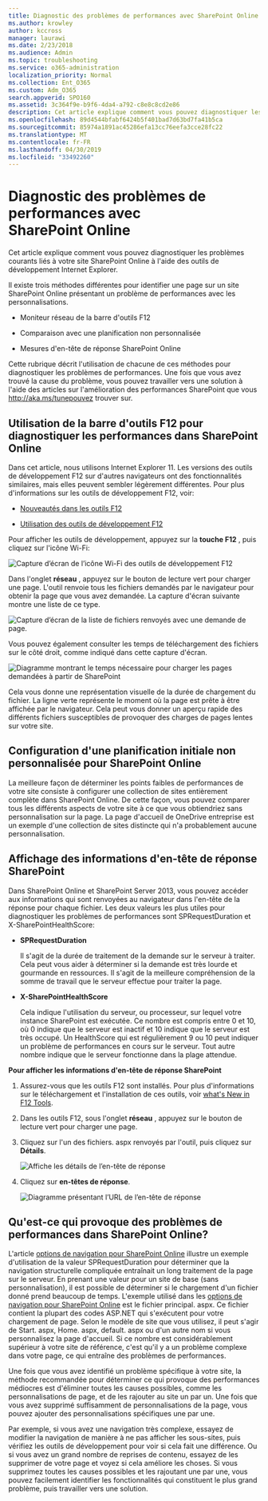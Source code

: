 ```yaml
---
title: Diagnostic des problèmes de performances avec SharePoint Online
ms.author: krowley
author: kccross
manager: laurawi
ms.date: 2/23/2018
ms.audience: Admin
ms.topic: troubleshooting
ms.service: o365-administration
localization_priority: Normal
ms.collection: Ent_O365
ms.custom: Adm_O365
search.appverid: SPO160
ms.assetid: 3c364f9e-b9f6-4da4-a792-c8e8c8cd2e86
description: Cet article explique comment vous pouvez diagnostiquer les problèmes courants liés à votre site SharePoint Online à l'aide des outils de développement Internet Explorer.
ms.openlocfilehash: 89d4544bfabf6424b5f401bad7d63bd7fa41b5ca
ms.sourcegitcommit: 85974a1891ac45286efa13cc76eefa3cce28fc22
ms.translationtype: MT
ms.contentlocale: fr-FR
ms.lasthandoff: 04/30/2019
ms.locfileid: "33492260"
---
```

# <a name="diagnosing-performance-issues-with-sharepoint-online"></a>Diagnostic des problèmes de performances avec SharePoint Online

Cet article explique comment vous pouvez diagnostiquer les problèmes courants liés à votre site SharePoint Online à l'aide des outils de développement Internet Explorer.
  
Il existe trois méthodes différentes pour identifier une page sur un site SharePoint Online présentant un problème de performances avec les personnalisations.
  
- Moniteur réseau de la barre d'outils F12
    
- Comparaison avec une planification non personnalisée
    
- Mesures d'en-tête de réponse SharePoint Online
    
Cette rubrique décrit l'utilisation de chacune de ces méthodes pour diagnostiquer les problèmes de performances. Une fois que vous avez trouvé la cause du problème, vous pouvez travailler vers une solution à l'aide des articles sur l'amélioration des performances SharePoint que vous http://aka.ms/tunepouvez trouver sur.
  
## <a name="using-the-f12-tool-bar-to-diagnose-performance-in-sharepoint-online"></a>Utilisation de la barre d'outils F12 pour diagnostiquer les performances dans SharePoint Online
<a name="F12ToolInfo"> </a>

Dans cet article, nous utilisons Internet Explorer 11. Les versions des outils de développement F12 sur d'autres navigateurs ont des fonctionnalités similaires, mais elles peuvent sembler légèrement différentes. Pour plus d'informations sur les outils de développement F12, voir:
  
- [Nouveautés dans les outils F12](https://go.microsoft.com/fwlink/p/?LinkId=522545)
    
- [Utilisation des outils de développement F12](https://go.microsoft.com/fwlink/p/?LinkId=522546)
    
Pour afficher les outils de développement, appuyez sur la **touche F12** , puis cliquez sur l'icône Wi-Fi: 
  
![Capture d’écran de l’icône Wi-Fi des outils de développement F12](media/27acacbb-5688-459a-aa2f-5c8c5f17b76e.png)
  
Dans l'onglet **réseau** , appuyez sur le bouton de lecture vert pour charger une page. L'outil renvoie tous les fichiers demandés par le navigateur pour obtenir la page que vous avez demandée. La capture d'écran suivante montre une liste de ce type. 
  
![Capture d’écran de la liste de fichiers renvoyés avec une demande de page.](media/247a9422-76da-4b0c-bed3-ce77b05e4560.png)
  
Vous pouvez également consulter les temps de téléchargement des fichiers sur le côté droit, comme indiqué dans cette capture d'écran.
  
![Diagramme montrant le temps nécessaire pour charger les pages demandées à partir de SharePoint](media/d71ad1fa-9018-4fae-82eb-c1838e7db0ff.png)
  
Cela vous donne une représentation visuelle de la durée de chargement du fichier. La ligne verte représente le moment où la page est prête à être affichée par le navigateur. Cela peut vous donner un aperçu rapide des différents fichiers susceptibles de provoquer des charges de pages lentes sur votre site.
  
## <a name="setting-up-a-non-customized-baseline-for-sharepoint-online"></a>Configuration d'une planification initiale non personnalisée pour SharePoint Online
<a name="F12ToolInfo"> </a>

La meilleure façon de déterminer les points faibles de performances de votre site consiste à configurer une collection de sites entièrement complète dans SharePoint Online. De cette façon, vous pouvez comparer tous les différents aspects de votre site à ce que vous obtiendriez sans personnalisation sur la page. La page d'accueil de OneDrive entreprise est un exemple d'une collection de sites distincte qui n'a probablement aucune personnalisation.
  
## <a name="viewing-sharepoint-response-header-information"></a>Affichage des informations d'en-tête de réponse SharePoint
<a name="F12ToolInfo"> </a>

Dans SharePoint Online et SharePoint Server 2013, vous pouvez accéder aux informations qui sont renvoyées au navigateur dans l'en-tête de la réponse pour chaque fichier. Les deux valeurs les plus utiles pour diagnostiquer les problèmes de performances sont SPRequestDuration et X-SharePointHealthScore:
  
- **SPRequestDuration**
    
    Il s'agit de la durée de traitement de la demande sur le serveur à traiter. Cela peut vous aider à déterminer si la demande est très lourde et gourmande en ressources. Il s'agit de la meilleure compréhension de la somme de travail que le serveur effectue pour traiter la page.
    
- **X-SharePointHealthScore**
    
    Cela indique l'utilisation du serveur, ou processeur, sur lequel votre instance SharePoint est exécutée. Ce nombre est compris entre 0 et 10, où 0 indique que le serveur est inactif et 10 indique que le serveur est très occupé. Un HealthScore qui est régulièrement 9 ou 10 peut indiquer un problème de performances en cours sur le serveur. Tout autre nombre indique que le serveur fonctionne dans la plage attendue.
    
 **Pour afficher les informations d'en-tête de réponse SharePoint**
  
1. Assurez-vous que les outils F12 sont installés. Pour plus d'informations sur le téléchargement et l'installation de ces outils, voir [what's New in F12 Tools](https://go.microsoft.com/fwlink/p/?LinkId=522545).
    
2. Dans les outils F12, sous l'onglet **réseau** , appuyez sur le bouton de lecture vert pour charger une page. 
    
3. Cliquez sur l'un des fichiers. aspx renvoyés par l'outil, puis cliquez sur **Détails**. 
    
    ![Affiche les détails de l’en-tête de réponse](media/1f8a044a-caf8-4613-be2b-7e064141ac8a.png)
  
4. Cliquez sur **en-têtes de réponse**. 
    
    ![Diagramme présentant l’URL de l’en-tête de réponse](media/efc7076e-447e-447e-882a-ae3aa721e2c3.png)
  
## <a name="whats-causing-performance-issues-in-sharepoint-online"></a>Qu'est-ce qui provoque des problèmes de performances dans SharePoint Online?
<a name="F12ToolInfo"> </a>

L'article [options de navigation pour SharePoint Online](navigation-options-for-sharepoint-online.md) illustre un exemple d'utilisation de la valeur SPRequestDuration pour déterminer que la navigation structurelle compliquée entraînait un long traitement de la page sur le serveur. En prenant une valeur pour un site de base (sans personnalisation), il est possible de déterminer si le chargement d'un fichier donné prend beaucoup de temps. L'exemple utilisé dans les [options de navigation pour SharePoint Online](navigation-options-for-sharepoint-online.md) est le fichier principal. aspx. Ce fichier contient la plupart des codes ASP.NET qui s'exécutent pour votre chargement de page. Selon le modèle de site que vous utilisez, il peut s'agir de Start. aspx, Home. aspx, default. aspx ou d'un autre nom si vous personnalisez la page d'accueil. Si ce nombre est considérablement supérieur à votre site de référence, c'est qu'il y a un problème complexe dans votre page, ce qui entraîne des problèmes de performances. 
  
Une fois que vous avez identifié un problème spécifique à votre site, la méthode recommandée pour déterminer ce qui provoque des performances médiocres est d'éliminer toutes les causes possibles, comme les personnalisations de page, et de les rajouter au site un par un. Une fois que vous avez supprimé suffisamment de personnalisations de la page, vous pouvez ajouter des personnalisations spécifiques une par une.
  
Par exemple, si vous avez une navigation très complexe, essayez de modifier la navigation de manière à ne pas afficher les sous-sites, puis vérifiez les outils de développement pour voir si cela fait une différence. Ou si vous avez un grand nombre de reprises de contenu, essayez de les supprimer de votre page et voyez si cela améliore les choses. Si vous supprimez toutes les causes possibles et les rajoutant une par une, vous pouvez facilement identifier les fonctionnalités qui constituent le plus grand problème, puis travailler vers une solution.
  

